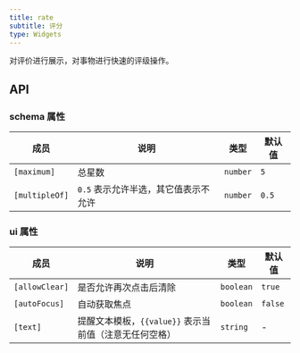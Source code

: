 ```yaml
---
title: rate
subtitle: 评分
type: Widgets
---
```


对评价进行展示，对事物进行快速的评级操作。

## API

### schema 属性

成员 | 说明 | 类型 | 默认值
----|------|-----|------
`[maximum]` | 总星数 | `number` | `5`
`[multipleOf]` | `0.5` 表示允许半选，其它值表示不允许 | `number` | `0.5`

### ui 属性

成员 | 说明 | 类型 | 默认值
----|------|-----|------
`[allowClear]` | 是否允许再次点击后清除 | `boolean` | `true`
`[autoFocus]` | 自动获取焦点 | `boolean` | `false`
`[text]` | 提醒文本模板，`{{value}}` 表示当前值（注意无任何空格） | `string` | -
